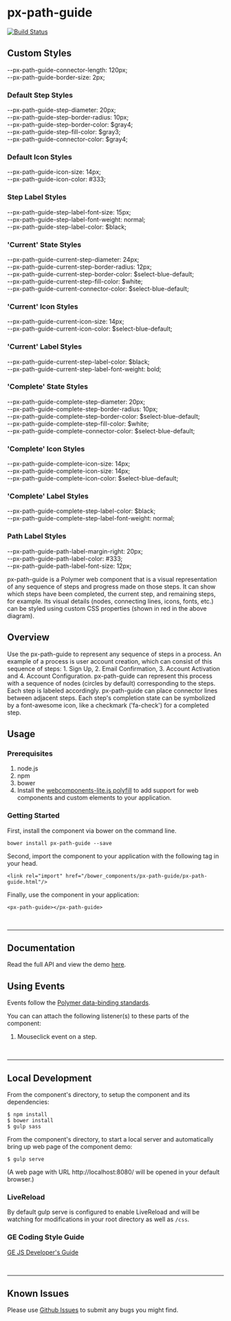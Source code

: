 # px-path-guide
[![Build Status](https://travis-ci.org/PredixDev/px-path-guide.svg?branch=master)](https://travis-ci.org/PredixDev/px-path-guide)

## Custom Styles

--px-path-guide-connector-length: 120px;<br/>
--px-path-guide-border-size: 2px;

### Default Step Styles
--px-path-guide-step-diameter: 20px;<br/>
--px-path-guide-step-border-radius: 10px;<br/>
--px-path-guide-step-border-color: $gray4;<br/>
--px-path-guide-step-fill-color: $gray3;<br/>
--px-path-guide-connector-color: $gray4;

### Default Icon Styles
--px-path-guide-icon-size: 14px;<br/>
--px-path-guide-icon-color: #333;

### Step Label Styles
--px-path-guide-step-label-font-size: 15px;<br/>
--px-path-guide-step-label-font-weight: normal;<br/>
--px-path-guide-step-label-color: $black;

### 'Current' State Styles
--px-path-guide-current-step-diameter: 24px;<br/>
--px-path-guide-current-step-border-radius: 12px;<br/>
--px-path-guide-current-step-border-color: $select-blue-default;<br/>
--px-path-guide-current-step-fill-color: $white;<br/>
--px-path-guide-current-connector-color: $select-blue-default;

### 'Current' Icon Styles
--px-path-guide-current-icon-size: 14px;<br/>
--px-path-guide-current-icon-color: $select-blue-default;

### 'Current' Label Styles
--px-path-guide-current-step-label-color: $black;<br/>
--px-path-guide-current-step-label-font-weight: bold;

### 'Complete' State Styles
--px-path-guide-complete-step-diameter: 20px;<br/>
--px-path-guide-complete-step-border-radius: 10px;<br/>
--px-path-guide-complete-step-border-color: $select-blue-default;<br/>
--px-path-guide-complete-step-fill-color: $white;<br/>
--px-path-guide-complete-connector-color: $select-blue-default;

### 'Complete' Icon Styles
--px-path-guide-complete-icon-size: 14px;<br/>
--px-path-guide-complete-icon-size: 14px;<br/>
--px-path-guide-complete-icon-color: $select-blue-default;

### 'Complete' Label Styles
--px-path-guide-complete-step-label-color: $black;<br/>
--px-path-guide-complete-step-label-font-weight: normal;

### Path Label Styles
--px-path-guide-path-label-margin-right: 20px;<br/>
--px-path-guide-path-label-color: #333;<br/>
--px-path-guide-path-label-font-size: 12px;

px-path-guide is a Polymer web component that is a visual representation of any sequence of steps and progress made on those steps.  It can show which steps have been completed, the current step, and remaining steps, for example.  Its visual details (nodes, connecting lines, icons, fonts, etc.) can be styled using custom CSS properties (shown in red in the above diagram).

## Overview

Use the px-path-guide to represent any sequence of steps in a process.  An example of a process is user account creation, which can consist of this sequence of steps: 1. Sign Up, 2. Email Confirmation, 3. Account Activation and 4. Account Configuration.  px-path-guide can represent this process with a sequence of nodes (circles by default) corresponding to the steps.  Each step is labeled accordingly.  px-path-guide can place connector lines between adjacent steps.  Each step's completion state can be symbolized by a font-awesome icon, like a checkmark ('fa-check') for a completed step.

## Usage

### Prerequisites
1. node.js
2. npm
3. bower
4. Install the [webcomponents-lite.js polyfill](https://github.com/webcomponents/webcomponentsjs) to add support for web components and custom elements to your application.

### Getting Started

First, install the component via bower on the command line.

```
bower install px-path-guide --save
```
Second, import the component to your application with the following tag in your head.

```
<link rel="import" href="/bower_components/px-path-guide/px-path-guide.html"/>
```

Finally, use the component in your application:

```
<px-path-guide></px-path-guide>
```

<br />
<hr />

## Documentation

Read the full API and view the demo [here](https://predixdev.github.io/px-path-guide).

## Using Events

Events follow the [Polymer data-binding standards](https://www.polymer-project.org/1.0/docs/devguide/data-binding.html).

You can can attach the following listener(s) to these parts of the component:

1. Mouseclick event on a step.
<br />
<hr />

## Local Development

From the component's directory, to setup the component and its dependencies:

```
$ npm install
$ bower install
$ gulp sass
```

From the component's directory, to start a local server and automatically bring up web page of the component demo:

```
$ gulp serve
```

(A web page with URL http://localhost:8080/ will be opened in your default browser.)

### LiveReload

By default gulp serve is configured to enable LiveReload and will be watching for modifications in your root directory as well as `/css`.

### GE Coding Style Guide
[GE JS Developer's Guide](https://github.com/GeneralElectric/javascript)

<br />
<hr />

## Known Issues

Please use [Github Issues](https://github.com/PredixDev/px-path-guide/issues) to submit any bugs you might find.
